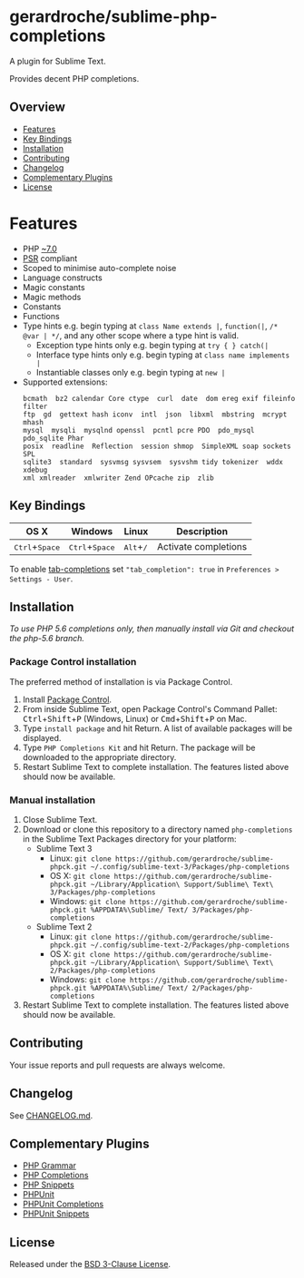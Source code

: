 # gerardroche/sublime-php-completions

A plugin for Sublime Text.

Provides decent PHP completions.

## Overview

* [Features](#features)
* [Key Bindings](#key-bindings)
* [Installation](#installation)
* [Contributing](#contributing)
* [Changelog](#changelog)
* [Complementary Plugins](#complementary-plugins)
* [License](#license)

# Features

* PHP [~7.0](http://semver.org)
* [PSR](http://www.php-fig.org) compliant
* Scoped to minimise auto-complete noise
* Language constructs
* Magic constants
* Magic methods
* Constants
* Functions
* Type hints e.g. begin typing at `class Name extends |`, `function(|`, `/* @var | */`, and any other scope where a type hint is valid.
    + Exception type hints only e.g. begin typing at `try { } catch(|`
    + Interface type hints only e.g. begin typing at `class name implements |`
    + Instantiable classes only e.g. begin typing at `new |`
* Supported extensions:
    ```
    bcmath  bz2 calendar Core ctype  curl  date  dom ereg exif fileinfo filter
    ftp  gd  gettext hash iconv  intl  json  libxml  mbstring  mcrypt  mhash
    mysql  mysqli  mysqlnd openssl  pcntl pcre PDO  pdo_mysql pdo_sqlite Phar
    posix  readline  Reflection  session shmop  SimpleXML soap sockets  SPL
    sqlite3  standard  sysvmsg sysvsem  sysvshm tidy tokenizer  wddx  xdebug
    xml xmlreader  xmlwriter Zend OPcache zip  zlib
    ```

## Key Bindings

| OS X | Windows | Linux | Description |
|------|---------|-------|-------------|
| <kbd>Ctrl</kbd>+<kbd>Space</kbd> | <kbd>Ctrl</kbd>+<kbd>Space</kbd> | <kbd>Alt</kbd>+<kbd>/</kbd> | Activate completions |

To enable [tab-completions](http://docs.sublimetext.info/en/latest/extensibility/completions.html#tab-completed-completions) set `"tab_completion": true` in `Preferences > Settings - User`.

## Installation

*To use PHP 5.6 completions only, then manually install via Git and checkout the php-5.6 branch.*

### Package Control installation

The preferred method of installation is via Package Control.

1. Install [Package Control](https://packagecontrol.io).
2. From inside Sublime Text, open Package Control's Command Pallet: <kbd>Ctrl</kbd>+<kbd>Shift</kbd>+<kbd>P</kbd> (Windows, Linux) or <kbd>Cmd</kbd>+<kbd>Shift</kbd>+<kbd>P</kbd> on Mac.
3. Type `install package` and hit Return. A list of available packages will be displayed.
4. Type `PHP Completions Kit` and hit Return. The package will be downloaded to the appropriate directory.
5. Restart Sublime Text to complete installation. The features listed above should now be available.

### Manual installation

1. Close Sublime Text.
2. Download or clone this repository to a directory named `php-completions` in the Sublime Text Packages directory for your platform:
    * Sublime Text 3
        - Linux: `git clone https://github.com/gerardroche/sublime-phpck.git ~/.config/sublime-text-3/Packages/php-completions`
        - OS X: `git clone https://github.com/gerardroche/sublime-phpck.git ~/Library/Application\ Support/Sublime\ Text\ 3/Packages/php-completions`
        - Windows: `git clone https://github.com/gerardroche/sublime-phpck.git %APPDATA%\Sublime/ Text/ 3/Packages/php-completions`
    * Sublime Text 2
        - Linux: `git clone https://github.com/gerardroche/sublime-phpck.git ~/.config/sublime-text-2/Packages/php-completions`
        - OS X: `git clone https://github.com/gerardroche/sublime-phpck.git ~/Library/Application\ Support/Sublime\ Text\ 2/Packages/php-completions`
        - Windows: `git clone https://github.com/gerardroche/sublime-phpck.git %APPDATA%\Sublime/ Text/ 2/Packages/php-completions`
3. Restart Sublime Text to complete installation. The features listed above should now be available.

## Contributing

Your issue reports and pull requests are always welcome.

## Changelog

See [CHANGELOG.md](CHANGELOG.md).

## Complementary Plugins

* [PHP Grammar](https://github.com/gerardroche/sublime-php-grammar)
* [PHP Completions](https://github.com/gerardroche/sublime-phpck)
* [PHP Snippets](https://github.com/gerardroche/sublime-php-snippets)
* [PHPUnit](https://github.com/gerardroche/sublime-phpunit)
* [PHPUnit Completions](https://github.com/gerardroche/sublime-phpunit-completions)
* [PHPUnit Snippets](https://github.com/gerardroche/sublime-phpunit-snippets)

## License

Released under the [BSD 3-Clause License](LICENSE).
